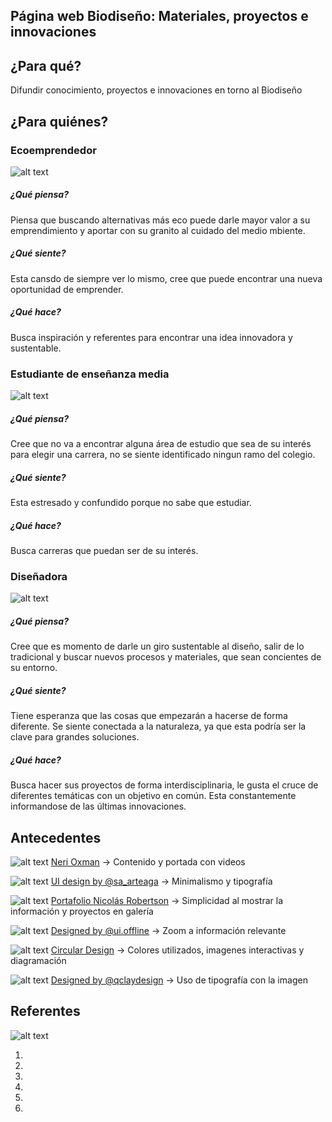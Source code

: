 ## Página web Biodiseño: Materiales, proyectos e innovaciones

## ¿Para qué?
Difundir conocimiento, proyectos e innovaciones en torno al Biodiseño


## ¿Para quiénes? 

### Ecoemprendedor
![alt text](https://github.com/dacorellana/Biodesign-web/blob/main/imagenes/ecoemprendedor.png "Ecoemprendedor")

##### ¿Qué piensa?
Piensa que buscando alternativas más eco puede darle mayor valor a su emprendimiento y aportar con su granito al cuidado del medio mbiente. 
##### ¿Qué siente?
Esta cansdo de siempre ver lo mismo, cree que puede encontrar una nueva oportunidad de emprender.
##### ¿Qué hace?
Busca inspiración y referentes para encontrar una idea innovadora y sustentable.


### Estudiante de enseñanza media
![alt text](https://github.com/dacorellana/Biodesign-web/blob/main/imagenes/estudiante.png "Estudiante")

##### ¿Qué piensa?
Cree que no va a encontrar alguna área de estudio que sea de su interés para elegir una carrera, no se siente identificado ningun ramo del colegio.
##### ¿Qué siente?
Esta estresado y confundido porque no sabe que estudiar.
##### ¿Qué hace?
Busca carreras que puedan ser de su interés.

### Diseñadora
![alt text](https://github.com/dacorellana/Biodesign-web/blob/main/imagenes/disenadora.png "Diseñadora")

##### ¿Qué piensa?
Cree que es momento de darle un giro sustentable al diseño, salir de lo tradicional y buscar nuevos procesos y materiales, que sean concientes de su entorno.
##### ¿Qué siente?
Tiene esperanza que las cosas que empezarán a hacerse de forma diferente. Se siente conectada a la naturaleza, ya que esta podría ser la clave para grandes soluciones.
##### ¿Qué hace?
Busca hacer sus proyectos de forma interdisciplinaria, le gusta el cruce de diferentes temáticas con un objetivo en común. Esta constantemente informandose de las últimas innovaciones.


## Antecedentes

![alt text](https://github.com/dacorellana/Biodesign-web/blob/main/imagenes/Neri-oxman.png "N. Oxman")
[Neri Oxman](https://oxman.com/)
→ Contenido y portada con videos


![alt text](https://github.com/dacorellana/Biodesign-web/blob/main/imagenes/sa_arteaga.png "sa_arteaga")
[UI design by @sa_arteaga](https://www.instagram.com/p/CM7dWuajRvA/)
→ Minimalismo y tipografía


![alt text](https://github.com/dacorellana/Biodesign-web/blob/main/imagenes/Robertson.png "N. Robertson")
[Portafolio Nicolás Robertson](https://nicolasrobertson.com/)
→ Simplicidad al mostrar la información y proyectos en galería


![alt text](https://github.com/dacorellana/Biodesign-web/blob/main/imagenes/ui.offline.png "ui.offline")
[Designed by @ui.offline](https://www.instagram.com/p/CMNCWVxA02r/)
→ Zoom a información relevante


![alt text](https://github.com/dacorellana/Biodesign-web/blob/main/imagenes/Circular.png "Circular Design")
[Circular Design](https://www.circulardesignguide.com/)
→ Colores utilizados, imagenes interactivas y diagramación


![alt text](https://github.com/dacorellana/Biodesign-web/blob/main/imagenes/qclaydesign.png "qclaydesign")
[Designed by @qclaydesign](https://www.instagram.com/p/CM9MOFjjxvg/)
→ Uso de tipografía con la imagen


## Referentes
![alt text](https://github.com/dacorellana/Biodesign-web/blob/main/imagenes/Moodboard-1.png "Moodboard")

1.
2.
3.
4.
5.
6.

